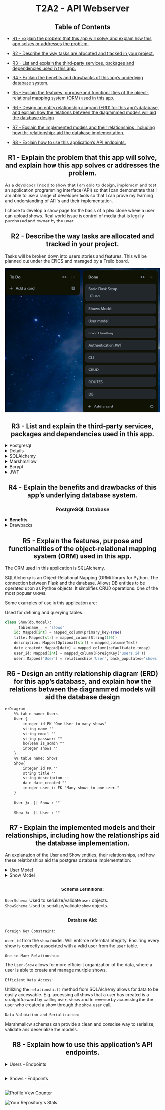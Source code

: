 <h1 style="text-align:center">T2A2 - API Webserver</h1>

<h2 style="text-align:center">Table of Contents</h2>

- [R1 - Explain the problem that this app will solve, and explain how this app solves or addresses the problem.](#R1)


- [R2 - Describe the way tasks are allocated and tracked in your project.](#R2)
- [R3 - List and explain the third-party services, packages and dependencies used in this app.](#R3)
- [R4 - Explain the benefits and drawbacks of this app’s underlying database system.](#R4)
- [R5 - Explain the features, purpose and functionalities of the object-relational mapping system (ORM) used in this app.](#R5)
- [R6 - Design an entity relationship diagram (ERD) for this app’s database, and explain how the relations between the diagrammed models will aid the database design](#R6)
- [R7 - Explain the implemented models and their relationships, including how the relationships aid the database implementation.](#R7)
- [R8 - Explain how to use this application’s API endpoints.](#R8)

## <h2 style="text-align:center" id="R1">R1 - Explain the problem that this app will solve, and explain how this app solves or addresses the problem.</h2>

As a developer I need to show that I am able to design, implement and test an application programming interface (API) so that I can demonstrate that I am able to use a range of developer tools so that I can prove my learning and understanding of API's and their implementation.

I chose to develop a show page for the basis of a plex clone where a user can upload shows. Real world issue is control of media that is legally purchased and owner by the user.


## <h2 style="text-align:center" id="R2">R2 - Describe the way tasks are allocated and tracked in your project.</h2>

Tasks will be broken down into users stories and features. This will be planned out under the EPICS and managed by a Trello board.

![image](./Docs/TrelloComplete.png)

## <h2 style="text-align:center" id="R3">R3 - List and explain the third-party services, packages and dependencies used in this app.</h2>
<details>
<summary>Postgresql</summary>

An open-source relational database. Highly extensible and supportive of advanced data types. 
Robust data integrity/reliability as well as supporting complex queries.
</details>

<details>
<sumamry>Flask</summary>

A lightweight framework for the web using the Python language. 
Small overhead as well as boiler-plate code. 
Some features incude routing, request handling and templates. It is a popular choice used by companies of various sizes accross the industry.
</details>

<details>
<summary>SQLAlchemy</summary>

An Object-Relational Mapping (ORM) library for Python. The connection between Flask and the database. Allows DB entities to be operated upon as Python objects. It simplifies CRUD operations. One of the most popular ORMs.
</details>

<details>
<summary>Marshmallow</summary>
An "ORM/ODM/framework-agnostic library for converting complex datatypes". It enables features like validation upon password lengths.
</details>

<details>
<summary>Bcrypt</summary>
A library for hashing passwords for safe storage. It uses intensive algorithms to increase the difficulty for attempted brute-force attacks.
</details>

<details>
<summary>JWT</summary>
JSON Web Token or JWT an open standard for the faciliation of comms between two entities. 
JWTs ensures secure comms through the use of encription to ensure security.
</details>

## <h2 style="text-align:center" id="R4">R4 - Explain the benefits and drawbacks of this app’s underlying database system.</h2>
<h3 align="center">PostgreSQL Database</h3>

<details>
<summary><b>Benefits</b></summary>

<ul>
    <li>Full atomicity, consistency, isolation, and durability (ACID) compliance. Meaning that the database has good data integrity/reliabiltiy.</li>
    <li>Support for complex queries including but not limited to joins, set operations and subqueries.</li>
    <li>It is considered a relational database meaning that it excels in highly structuing and managing data</li>
</ul>

</details>

<details>
<summary>Drawbacks</summary>

<ul>
    <li>Higher vunerability to cyber attacks. e.g. SQL injections</li>
    <li>As a relational database it doesn't have the best support for hierachical data</li>
    <li>Performance overhead requirements when compared to other options this is in part because of its strict ACID compliance</li>
</ul>


</details>


## <h2 style="text-align:center" id="R5">R5 - Explain the features, purpose and functionalities of the object-relational mapping system (ORM) used in this app.</h2>
The ORM used in this application is SQLAlchemy.

SQLAlchemy is an Object-Relational Mapping (ORM) library for Python. The connection between Flask and the database. Allows DB entities to be operated upon as Python objects. It simplifies CRUD operations. One of the most popular ORMs.

Some examples of use in this application are:

Used for defining and querying tables.
```python
class Show(db.Model):
    __tablename__ = 'shows'
    id: Mapped[int] = mapped_column(primary_key=True)
    title: Mapped[str] = mapped_column(String(100))
    description: Mapped[Optional[str]] = mapped_column(Text)
    date_created: Mapped[date] = mapped_column(default=date.today)
    user_id: Mapped[int] = mapped_column(ForeignKey('users.id'))
    user: Mapped['User'] = relationship('User', back_populates='shows')
```


## <h2 style="text-align:center" id="R6">R6 - Design an entity relationship diagram (ERD) for this app’s database, and explain how the relations between the diagrammed models will aid the database design</h2>

```mermaid
erDiagram
    %% table name: Users
    User {
        integer id PK "One User to many shows"
        string name ""
        string email ""
        string password ""
        boolean is_admin ""
        integer shows ""
    }
    %% table name: Shows 
    Show{
        integer id PK ""
        string title ""
        string description ""
        date date_created ""
        integer user_id FK "Many shows to one user."
    }

    User }o--|| Show : ""

    Show }o--|| User : "" 
```


## <h2 style="text-align:center" id="R7">R7 - Explain the implemented models and their relationships, including how the relationships aid the database implementation.</h2>

An explanation of the User and Show entities, their relationships, and how these relationships aid the postgres database implementation:

<details>
<summary>User Model</summary>

## <h4 style="text-align:center">Table:</h4>

```
users
```

## <h4 style="text-align:center">Attributes:</h4>

 `id` : Integer - Primary Key

 `name`: String - Optional

 `email`: String - Unique (Required for all users, used for authentication and user identification)

 `password`: String - Holds hashed password of associated user.

 `is_admin`: Boolean - A flag for whether a user has admin privlidges, default is false.

## <h4 style="text-align:center">Relationships:</h4>

`shows`: Relationship to the show model. This is a one-to-many relationship. A single user can be associated with many shows.

```python
shows: Mapped[List['Show']] = relationship('Show', back_populates='user')
```

</details>

<details>
<summary>Show Model</summary>

## <h4 style="text-align:center">Table:</h4>

```
shows
```

## <h4 style="text-align:center">Attributes:</h4>


 `id` : Integer - Primary Key

 `title`: String 100 Char max.

 `description`: String - Optional

 `date_created`: Date - Stores when the show data was created, default current date.

 `user_id`: Integer - A foreign key that references the ```users``` table ID. This will link the created show to the user who created it.

## <h4 style="text-align:center">Relationships:</h4>

```user```: Relationship to the user model. This is a many to one relationship. Many shows can be associated with one user.

```python
user: Mapped['User'] = relationship('User', back_populates='shows')
```

</details>

## <h4 style="text-align:center">Schema Definitions:</h4>

```UserSchema```: Used to serialize/validate ```user``` objects.<br>
```ShowSchema```: Used to serialize/validate ```show``` objects.

## <h4 style="text-align:center">Database Aid:</h4>

```Foreign Key Constraint```:<br>

```user_id``` from the ```show``` model. Will enforce referntial integrity. Ensuring every show is correctly associated with a valid user from the ```user``` table.

```One-to-Many Relationship```:<br>

The ```User-Show``` allows for more efficient organization of the data, where a user is able to create and manage multiple shows.

```Efficient Data Access```:<br>

Utilizing the ```relationship()``` method from SQLAlchemy allows for data to be easily accessable. E.g. accessing all shows that a user has created is a straightforward by calling ```user.shows``` and in reverse by accessing the the user who created a show through the ```show.user``` call.

```Data Validation and Serializaiton```: <br>

Marshmallow schemas can provide a clean and conscise way to serialize, validate and deserialize the models. 

## <h2 style="text-align:center" id="R8">R8 - Explain how to use this application’s API endpoints.</h2>
<details>
<summary>Users - Endpoints</summary>


| Method    | URL                                        | Description                              | Body Requirements  | Authentication Required |
| --------  | ----------------------------------------   | ---------------------------------------- |--                  |--
| `GET`     | `/users`                                   | Retrieve all users.                      |  `n/a`             |
| `GET`     | `/users/<int:id>`                           | Retrieve user by ID                      |  `n/a`             |
| `POST`    | `/users/login`                             | Login as a user.                         | `{"email":"{text}","password": "text"}` |
| `POST`    | `/users/login`                             | Login as a admin.                        | `{"email":"{text}","password": "text"}` |
| `POST`    | `/users` | Admin Only - Create a new user. |`{"email": "{text}","password": {"text"},"name": "{text}",is_admin":{boolean}`| `{Bearer Token}` |
| `PATCH`   | `/users/<int:id`                           | Admin Only - Update User                 |`{"email":{"text"},"is_admin": {boolean},"name":{text"},"password":"{text}"}`| `{Bearer Token}`  |
| `DELETE`  | `/users/<int:id>`                        | Admin Only - Delete a User by ID         | | `{Bearer Token}` |

</details>

##

<details>
<summary>Shows - Endpoints</summary>


| Method   | URL                                        | Description                              | Body Requirements  | Authentication Required |
| -------- | ----------------------------------------   | ---------------------------------------- |--                  |-- |
| `GET`    | `/shows`                                   | Retrieve all shows.                      |  `n/a`             |
| `GET`   | `/shows/<int:id>`                           | Retrieve show by ID                      |  `n/a`             |
| `POST`   | `/shows`                             | Create a new show.                    | `{"title": "{string}}","description": "{string}` | `{Bearer Token}`
| `PATCH`  | `/shows/<int:id`                           | Admin Only - Update Show by ID              |`{"title":{string},"description":"{string}"`|`{Bearer Token}` |
| `DELETE`   | `/shows/<int:id>`                        | Admin Only - Delete a Show by ID         | | `{Bearer Token}` |

</details>

##

![Profile View Counter](https://komarev.com/ghpvc/?username=SpencerBadger)


![Your Repository's Stats](https://github-readme-stats.vercel.app/api?username=SpencerBadger&show_icons=true)